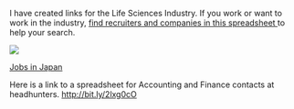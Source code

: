 <p>
  I have created links for the Life Sciences Industry. If you work or want to work
  in the industry,&nbsp;<a href="https://docs.google.com/a/audiologiks.com/spreadsheets/d/15FqzeqeuO0hRJTKrc_AprB7rzFHEk9p-_TM8QfZkYVU/edit?usp=sharing">find recruiters and companies in this spreadsheet&nbsp;</a>to
  help your search.
</p>
<p>
  <img src="https://secure.meetupstatic.com/photos/event/a/e/f/f/600_459764799.jpeg">
</p>
<p>
  <a href="http://www.jobsinjapan.com/">Jobs in Japan</a>
</p>
<p>
  Here is a link to a spreadsheet for Accounting and Finance contacts at headhunters.&nbsp;<a href="http://bit.ly/2lxg0cO">http://bit.ly/2lxg0cO</a>&nbsp;
</p>
